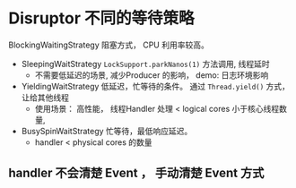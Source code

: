 # Disruptor 不同的等待策略

BlockingWaitingStrategy 阻塞方式， CPU 利用率较高。

- SleepingWaitStrategy ```LockSupport.parkNanos(1)``` 方法调用, 线程延时
  - 不需要低延迟的场景, 减少Producer 的影响， demo: 日志环境影响
- YieldingWaitStrategy 低延迟，忙等待的条件。 通过 ```Thread.yield()``` 方式， 让给其他线程
  - 使用场景： 高性能， 线程Handler 处理 < logical cores 小于核心线程数量, 
- BusySpinWaitStrategy 忙等待，最低响应延迟。
  - handler < physical cores 的数量

## handler 不会清楚 Event ， 手动清楚 Event 方式 